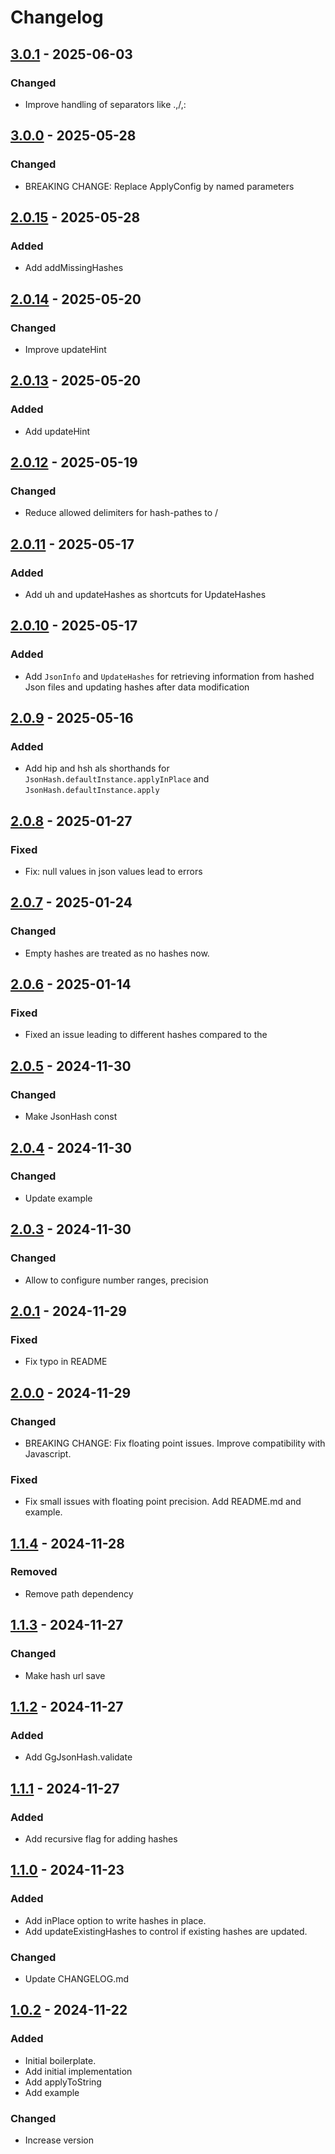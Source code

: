 # Changelog

## [3.0.1] - 2025-06-03

### Changed

- Improve handling of separators like .,/,:

## [3.0.0] - 2025-05-28

### Changed

- BREAKING CHANGE: Replace ApplyConfig by named parameters

## [2.0.15] - 2025-05-28

### Added

- Add addMissingHashes

## [2.0.14] - 2025-05-20

### Changed

- Improve updateHint

## [2.0.13] - 2025-05-20

### Added

- Add updateHint

## [2.0.12] - 2025-05-19

### Changed

- Reduce allowed delimiters for hash-pathes to /

## [2.0.11] - 2025-05-17

### Added

- Add uh and updateHashes as shortcuts for UpdateHashes

## [2.0.10] - 2025-05-17

### Added

- Add `JsonInfo` and `UpdateHashes` for retrieving information from hashed Json files and updating hashes after data modification

## [2.0.9] - 2025-05-16

### Added

- Add hip and hsh als shorthands for `JsonHash.defaultInstance.applyInPlace` and `JsonHash.defaultInstance.apply`

## [2.0.8] - 2025-01-27

### Fixed

- Fix: null values in json values lead to errors

## [2.0.7] - 2025-01-24

### Changed

- Empty hashes are treated as no hashes now.

## [2.0.6] - 2025-01-14

### Fixed

- Fixed an issue leading to different hashes compared to the

## [2.0.5] - 2024-11-30

### Changed

- Make JsonHash const

## [2.0.4] - 2024-11-30

### Changed

- Update example

## [2.0.3] - 2024-11-30

### Changed

- Allow to configure number ranges, precision

## [2.0.1] - 2024-11-29

### Fixed

- Fix typo in README

## [2.0.0] - 2024-11-29

### Changed

- BREAKING CHANGE: Fix floating point issues. Improve compatibility with Javascript.

### Fixed

- Fix small issues with floating point precision. Add README.md and example.

## [1.1.4] - 2024-11-28

### Removed

- Remove path dependency

## [1.1.3] - 2024-11-27

### Changed

- Make hash url save

## [1.1.2] - 2024-11-27

### Added

- Add GgJsonHash.validate

## [1.1.1] - 2024-11-27

### Added

- Add recursive flag for adding hashes

## [1.1.0] - 2024-11-23

### Added

- Add inPlace option to write hashes in place.
- Add updateExistingHashes to control if existing hashes are updated.

### Changed

- Update CHANGELOG.md

## [1.0.2] - 2024-11-22

### Added

- Initial boilerplate.
- Add initial implementation
- Add applyToString
- Add example

### Changed

- Increase version

[3.0.1]: https://github.com/inlavigo/gg_json_hash/compare/3.0.0...3.0.1
[3.0.0]: https://github.com/inlavigo/gg_json_hash/compare/2.0.15...3.0.0
[2.0.15]: https://github.com/inlavigo/gg_json_hash/compare/2.0.14...2.0.15
[2.0.14]: https://github.com/inlavigo/gg_json_hash/compare/2.0.13...2.0.14
[2.0.13]: https://github.com/inlavigo/gg_json_hash/compare/2.0.12...2.0.13
[2.0.12]: https://github.com/inlavigo/gg_json_hash/compare/2.0.11...2.0.12
[2.0.11]: https://github.com/inlavigo/gg_json_hash/compare/2.0.10...2.0.11
[2.0.10]: https://github.com/inlavigo/gg_json_hash/compare/2.0.9...2.0.10
[2.0.9]: https://github.com/inlavigo/gg_json_hash/compare/2.0.8...2.0.9
[2.0.8]: https://github.com/inlavigo/gg_json_hash/compare/2.0.7...2.0.8
[2.0.7]: https://github.com/inlavigo/gg_json_hash/compare/2.0.6...2.0.7
[2.0.6]: https://github.com/inlavigo/gg_json_hash/compare/2.0.5...2.0.6
[2.0.5]: https://github.com/inlavigo/gg_json_hash/compare/2.0.4...2.0.5
[2.0.4]: https://github.com/inlavigo/gg_json_hash/compare/2.0.3...2.0.4
[2.0.3]: https://github.com/inlavigo/gg_json_hash/compare/2.0.1...2.0.3
[2.0.1]: https://github.com/inlavigo/gg_json_hash/compare/2.0.0...2.0.1
[2.0.0]: https://github.com/inlavigo/gg_json_hash/compare/1.1.4...2.0.0
[1.1.4]: https://github.com/inlavigo/gg_json_hash/compare/1.1.3...1.1.4
[1.1.3]: https://github.com/inlavigo/gg_json_hash/compare/1.1.2...1.1.3
[1.1.2]: https://github.com/inlavigo/gg_json_hash/compare/1.1.1...1.1.2
[1.1.1]: https://github.com/inlavigo/gg_json_hash/compare/1.1.0...1.1.1
[1.1.0]: https://github.com/inlavigo/gg_json_hash/compare/1.0.2...1.1.0
[1.0.2]: https://github.com/inlavigo/gg_json_hash/tag/%tag
